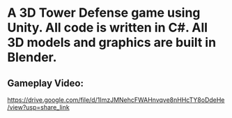 # A 3D Tower Defense game using Unity. All code is written in C#. All 3D models and graphics are built in Blender.

## Gameplay Video:
https://drive.google.com/file/d/1ImzJMNehcFWAHnvqve8nHHcTY8oDdeHe/view?usp=share_link
